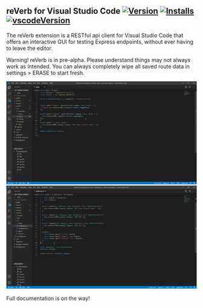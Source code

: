 ## reVerb for Visual Studio Code [![Version](https://vsmarketplacebadge.apphb.com/version/reverb-api.reverb.svg)](https://marketplace.visualstudio.com/items?itemName=reverb-api.reverb) [![Installs](https://vsmarketplacebadge.apphb.com/installs-short/reverb-api.reverb.svg)](https://marketplace.visualstudio.com/items?itemName=reverb-api.reverb) [![vscodeVersion](https://img.shields.io/badge/vscode-%5E1.51.0-blue.svg)](https://marketplace.visualstudio.com/items?itemName=reverb-api.reverb)

The reVerb extension is a RESTful api client for Visual Studio Code that offers an interactive GUI for testing Express endpoints, without ever having to leave the editor.

Warning! reVerb is in pre-alpha. Please understand things may not always work as intended.
You can always completely wipe all saved route data in settings > ERASE to start fresh.

![reVerb extension overview](media/OpenWebview.gif)
![reVerb extension overview](media/QuickQuery.gif)

Full documentation is on the way!
